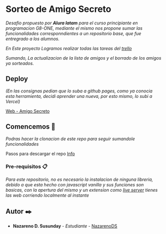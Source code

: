# Sorteo de Amigo Secreto

_Desafio propuesto por **Alura latam** para el curso principiante en programacion G8-ONE, mediante el mismo nos propone sumar las funcionalidades corresponndientes a un repositorio base, que fue entregrado a los alumnos._

_En Este proyecto Logramos realizar todas las tareas del [trello](https://trello.com/b/v0TFbgqP/trello-challenge-amigo-secreto-esp)_

_Sumando, La actualizacion de la lista de amigos y el borrado de los amigos ya sorteados._


## Deploy

_(En las consignas pedian que lo suba a github pages, como ya conocia esta herramienta, decidi aprender una nueva, por esto mismo, lo subi a Vercel)_

[Web - Amigo Secreto](https://challenge-amigo-secreto-esp-main-two.vercel.app/)

## Comencemos 🚀

_Podras hacer la clonacion de este repo para seguir sumandole funcionalidades_

Pasos para descargar el repo [Info](https://docs.github.com/es/repositories/creating-and-managing-repositories/cloning-a-repository)


### Pre-requisitos 📋

_Para este repositorio, no es necesario la instalacion de ninguna libreria, debido a que esta hecho con javascript vanilla y sus funciones son basicas, con la apertura del mismo y un extension como [live server](https://marketplace.visualstudio.com/items?itemName=ritwickdey.LiveServer) tienes las web corriendo localmente al instante_

## Autor ✒️

* **Nazareno D. Susunday** - *Estudiante* - [NazarenoDS](https://github.com/nazarenods)